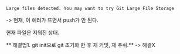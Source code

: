 
```
Large files detected. You may want to try Git Large File Storage 
```

-> 현재, 이 에러가 뜨면서 push가 안 된다.

현재 파일은 지워진 상태.

** 해결법1. git init으로 git 초기화 한 후 재 커밋, 재 푸쉬.**
-> 해결X
